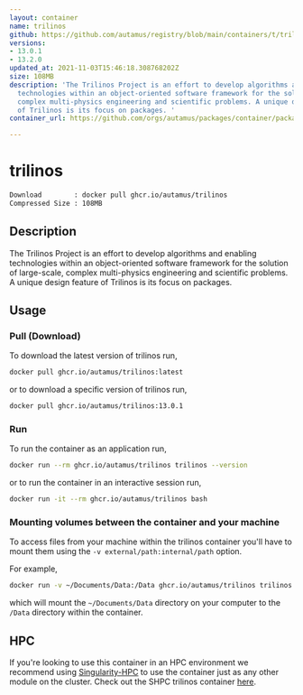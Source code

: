```yaml
---
layout: container
name: trilinos
github: https://github.com/autamus/registry/blob/main/containers/t/trilinos/spack.yaml
versions:
- 13.0.1
- 13.2.0
updated_at: 2021-11-03T15:46:18.308768202Z
size: 108MB
description: 'The Trilinos Project is an effort to develop algorithms and enabling
  technologies within an object-oriented software framework for the solution of large-scale,
  complex multi-physics engineering and scientific problems. A unique design feature
  of Trilinos is its focus on packages. '
container_url: https://github.com/orgs/autamus/packages/container/package/trilinos

---
```

# trilinos
```bash 
Download        : docker pull ghcr.io/autamus/trilinos
Compressed Size : 108MB
```

## Description
The Trilinos Project is an effort to develop algorithms and enabling technologies within an object-oriented software framework for the solution of large-scale, complex multi-physics engineering and scientific problems. A unique design feature of Trilinos is its focus on packages. 

## Usage
### Pull (Download)
To download the latest version of trilinos run,

```bash
docker pull ghcr.io/autamus/trilinos:latest
```

or to download a specific version of trilinos run,

```bash
docker pull ghcr.io/autamus/trilinos:13.0.1
```
### Run
To run the container as an application run,
```bash
docker run --rm ghcr.io/autamus/trilinos trilinos --version
```

or to run the container in an interactive session run,
```bash
docker run -it --rm ghcr.io/autamus/trilinos bash
```

### Mounting volumes between the container and your machine
To access files from your machine within the trilinos container you'll have to mount them using the `-v external/path:internal/path` option.

For example,
```bash
docker run -v ~/Documents/Data:/Data ghcr.io/autamus/trilinos trilinos /Data/myData.csv
```
which will mount the `~/Documents/Data` directory on your computer to the `/Data` directory within the container.

## HPC
If you're looking to use this container in an HPC environment we recommend using [Singularity-HPC](https://singularity-hpc.readthedocs.io) to use the container just as any other module on the cluster. Check out the SHPC trilinos container [here](https://singularityhub.github.io/singularity-hpc/r/ghcr.io-autamus-trilinos/).